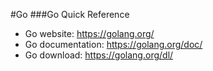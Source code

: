 #Go
###Go Quick Reference
* Go website:  https://golang.org/
* Go documentation:  https://golang.org/doc/
* Go download:  https://golang.org/dl/
